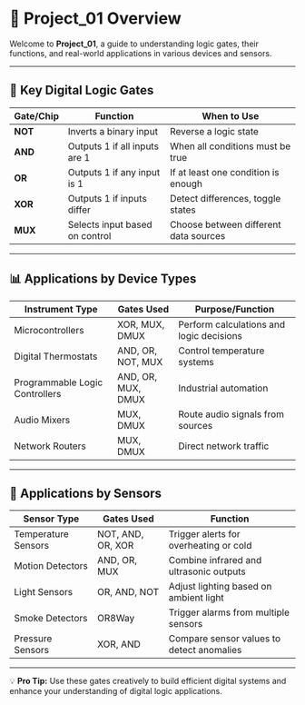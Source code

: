 # 🚀 **Project_01 Overview**  

Welcome to **Project_01**, a guide to understanding logic gates, their functions, and real-world applications in various devices and sensors.

---

## **🔑 Key Digital Logic Gates**  

| **Gate/Chip** | **Function**                     | **When to Use**                            |
|---------------|-----------------------------------|----------------------------------------------|
| **NOT**       | Inverts a binary input           | Reverse a logic state                      |
| **AND**       | Outputs 1 if all inputs are 1    | When all conditions must be true           |
| **OR**        | Outputs 1 if any input is 1      | If at least one condition is enough        |
| **XOR**       | Outputs 1 if inputs differ       | Detect differences, toggle states          |
| **MUX**       | Selects input based on control   | Choose between different data sources      |

---

## **📊 Applications by Device Types**  

| **Instrument Type**            | **Gates Used**               | **Purpose/Function**                     |
|---------------------------------|------------------------------|--------------------------------------------|
| Microcontrollers                | XOR, MUX, DMUX              | Perform calculations and logic decisions  |
| Digital Thermostats             | AND, OR, NOT, MUX           | Control temperature systems               |
| Programmable Logic Controllers  | AND, OR, MUX, DMUX          | Industrial automation                     |
| Audio Mixers                    | MUX, DMUX                   | Route audio signals from sources          |
| Network Routers                 | MUX, DMUX                   | Direct network traffic                    |

---

## **🔬 Applications by Sensors**  

| **Sensor Type**         | **Gates Used**         | **Function**                               |
|------------------------|-------------------------|----------------------------------------------|
| Temperature Sensors    | NOT, AND, OR, XOR      | Trigger alerts for overheating or cold     |
| Motion Detectors       | AND, OR, MUX           | Combine infrared and ultrasonic outputs    |
| Light Sensors          | OR, AND, NOT           | Adjust lighting based on ambient light     |
| Smoke Detectors        | OR8Way                 | Trigger alarms from multiple sensors       |
| Pressure Sensors       | XOR, AND               | Compare sensor values to detect anomalies  |

---

💡 **Pro Tip:** Use these gates creatively to build efficient digital systems and enhance your understanding of digital logic applications.
